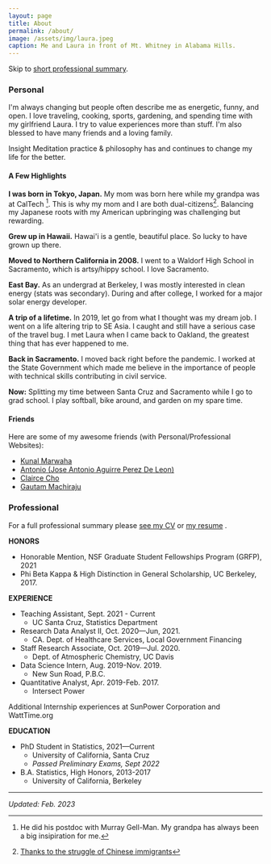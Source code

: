 ```yaml
---
layout: page
title: About
permalink: /about/
image: /assets/img/laura.jpeg
caption: Me and Laura in front of Mt. Whitney in Alabama Hills.
---
```


Skip to [short professional summary](#prof).

### Personal

I'm always changing but people often describe me as energetic, funny, and open. I love traveling, cooking, sports, gardening, and spending time with my girlfriend Laura.  I try to value experiences more than stuff. I'm also blessed to have many friends and a loving family.   

Insight Meditation practice & philosophy has and continues to change my life for the better.

#### A Few Highlights

**I was born in Tokyo, Japan.**  My mom was born here while my grandpa was at CalTech [^1]. This is why my mom and I are both dual-citizens[^2]. Balancing my Japanese roots with my American upbringing was challenging but rewarding.

**Grew up in Hawaii.** Hawai'i is a gentle, beautiful place. So lucky to have grown up there.

**Moved to Northern California in 2008.** I went to a Waldorf High School in Sacramento, which is artsy/hippy school. I love Sacramento.

**East Bay.** As an undergrad at Berkeley, I was mostly interested in clean energy (stats was secondary).  During and after college, I worked for a major solar energy developer.

**A trip of a lifetime.** In 2019, let go from what I thought was my dream job. I went on a life altering trip to SE Asia. I caught and still have a serious case of the travel bug. I met Laura when I came back to Oakland, the greatest thing that has ever happened to me.

**Back in Sacramento.** I moved back right before the pandemic. I worked at the State Government which made me believe in the importance of people with technical skills contributing in civil service.

**Now:**  Splitting my time between Santa Cruz and Sacramento while I go to grad school. I play softball, bike around, and garden on my spare time.

#### Friends

Here are some of my awesome friends (with Personal/Professional Websites):

* [Kunal Marwaha](https://kunalmarwaha.com)
* [Antonio (Jose Antonio Aguirre Perez De Leon)](https://antonio-deleon.github.io)
* [Clairce Cho](http://claricecho.com)
* [Gautam Machiraju](https://gmachiraju.github.io)



### <a name="prof"></a> Professional

For a full professional summary please [see my CV](https://drive.google.com/open?id=1DjsDccl-Dc8x3vqGcyw5Iu1aja2uZd6A&authuser=shokawano5%40gmail.com&usp=drive_fs)
or [my resume](https://drive.google.com/open?id=1ZVtpD5_ce3GugtP2-UIJeuY1yLRX2FIE&authuser=shokawano5%40gmail.com&usp=drive_fs) .

**HONORS**
* Honorable Mention, NSF Graduate Student Fellowships Program (GRFP), 2021
* Phi Beta Kappa & High Distinction in General Scholarship, UC Berkeley, 2017.

**EXPERIENCE**
* Teaching Assistant, Sept. 2021 - Current
  - UC Santa Cruz, Statistics Department
* Research Data Analyst II, Oct. 2020—Jun, 2021.
  - CA. Dept. of Healthcare Services, Local Government Financing
* Staff Research Associate, Oct. 2019—Jul. 2020.
  - Dept. of Atmospheric Chemistry, UC Davis
* Data Science Intern, Aug. 2019-Nov. 2019.
  - New Sun Road, P.B.C.
* Quantitative Analyst, Apr. 2019-Feb. 2017.
  - Intersect Power

Additional Internship experiences at SunPower Corporation and WattTime.org

**EDUCATION**
* PhD Student in Statistics,  2021—Current
  - University of California, Santa Cruz
  - *Passed Preliminary Exams, Sept 2022*
* B.A. Statistics, High Honors, 2013-2017
  - University of California, Berkeley





***

*Updated: Feb. 2023*

[^1]: He did his postdoc with Murray Gell-Man.  My grandpa has always been a big insipiration for me.
[^2]: [Thanks to the struggle of Chinese immigrants](https://en.wikipedia.org/wiki/United_States_v._Wong_Kim_Ark)

